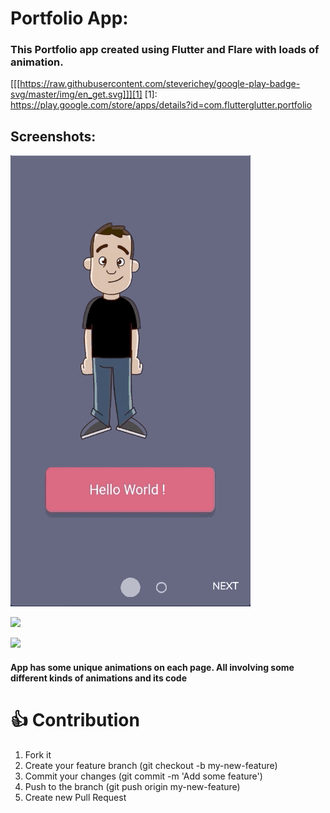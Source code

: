# Portfolio App:

### This Portfolio app created using Flutter and Flare with loads of animation.

[[[https://raw.githubusercontent.com/steverichey/google-play-badge-svg/master/img/en_get.svg]]][1]
[1]: https://play.google.com/store/apps/details?id=com.flutterglutter.portfolio


## Screenshots:

<p>
    <img src="https://raw.githubusercontent.com/anirudhsharma392/portfolio_flutter/master/screenshots/pic1.gif"/>

</p>
<p>
    <img src="https://raw.githubusercontent.com/anirudhsharma392/portfolio_flutter/master/screenshots/pic2.gif"/>

</p>
<p>
    <img src="https://raw.githubusercontent.com/anirudhsharma392/portfolio_flutter/master/screenshots/pic3.gif"/>

</p>


#### App has some unique animations on each page. All involving some different kinds of animations and its code

# 👍 Contribution
1. Fork it
2. Create your feature branch (git checkout -b my-new-feature)
3. Commit your changes (git commit -m 'Add some feature')
4. Push to the branch (git push origin my-new-feature)
5. Create new Pull Request

